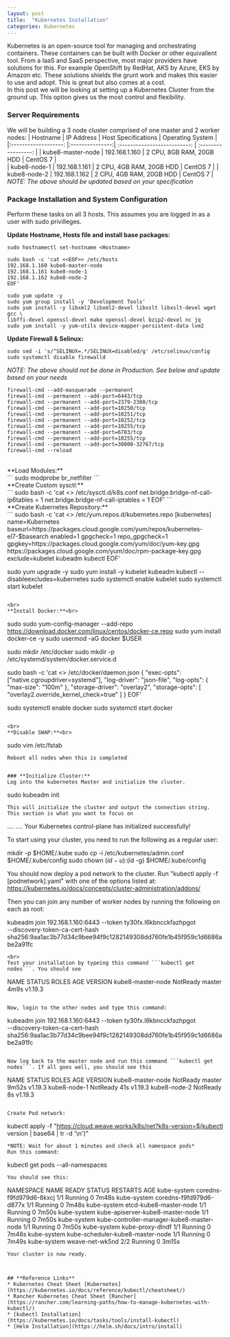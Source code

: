 ```yaml
---
layout: post
title:  "Kubernetes Installation"
categories: Kubernetes
---
```

Kubernetes is an open-source tool for managing and orchestrating containers. These containers can be built with Docker or other equivallent tool.
From a IaaS and SaaS perspective, most major providers have solutions for this. For example OpenShift by RedHat, AKS by Azure, EKS by Amazon etc.
These solutions shields the grunt work and makes this easier to use and adopt. This is great but also comes at a cost.<br>
In this post we will be looking at setting up a Kubernetes Cluster from the ground up. This option gives us the most control and flexibility.


### **Server Requirements**
We will be building a 3 node cluster comprised of one master and 2 worker nodes:
|    Hostname          |  IP Address     |    Host Specifications       |   Operating System  |
|:-------------------: |:---------------:| :--------------------------: | :-----------------: |
|  kube8-master-node   | 192.168.1.160   |   2 CPU, 8GB RAM, 20GB HDD   |      CentOS 7       |  
|  kube8-node-1        | 192.168.1.161   |   2 CPU, 4GB RAM, 20GB HDD   |      CentOS 7       |
|  kube8-node-2        | 192.168.1.162   |   2 CPU, 4GB RAM, 20GB HDD   |      CentOS 7       |
*NOTE: The above should be updated based on your specification*

### **Package Installation and System Configuration**
Perform these tasks on all 3 hosts. This assumes you are logged in as a user with sudo privilleges.

**Update Hostname, Hosts file and install base packages:**<br>
```
sudo hostnamectl set-hostname <Hostname>

sudo bash -c 'cat <<EOF>> /etc/hosts
192.168.1.160 kube8-master-node
192.168.1.161 kube8-node-1
192.168.1.162 kube8-node-2
EOF'

sudo yum update -y
sudo yum group install -y 'Development Tools'
sudo yum install -y libxml2 libxml2-devel libxslt libxslt-devel wget gcc \
libffi-devel openssl-devel make openssl-devel bzip2-devel nc jq
sudo yum install -y yum-utils device-mapper-persistent-data lvm2
```

**Update Firewall & Selinux:**<br>
```
sudo sed -i 's/^SELINUX=.*/SELINUX=disabled/g' /etc/selinux/config
sudo systemctl disable firewalld
```
*NOTE: The above should not be done in Production. See below and update based on your needs*
```
firewall-cmd --add-masquerade --permanent
firewall-cmd --permanent --add-port=6443/tcp
firewall-cmd --permanent --add-port=2379-2380/tcp
firewall-cmd --permanent --add-port=10250/tcp
firewall-cmd --permanent --add-port=10251/tcp
firewall-cmd --permanent --add-port=10252/tcp
firewall-cmd --permanent --add-port=10255/tcp
firewall-cmd --permanent --add-port=6783/tcp
firewall-cmd --permanent --add-port=10255/tcp
firewall-cmd --permanent --add-port=30000-32767/tcp
firewall-cmd --reload
```
<br>
**Load Modules:**<br>
```
sudo modprobe br_netfilter
```
<br>
**Create Custom sysctl:**<br>
```
sudo bash -c 'cat <<EOF>> /etc/sysctl.d/k8s.conf
net.bridge.bridge-nf-call-ip6tables = 1
net.bridge.bridge-nf-call-iptables = 1
EOF'
```
<br>
**Create Kubernetes Repository:**<br>
```
sudo bash -c 'cat <<EOF>> /etc/yum.repos.d/kubernetes.repo
[kubernetes]
name=Kubernetes
baseurl=https://packages.cloud.google.com/yum/repos/kubernetes-el7-$basearch
enabled=1
gpgcheck=1
repo_gpgcheck=1
gpgkey=https://packages.cloud.google.com/yum/doc/yum-key.gpg https://packages.cloud.google.com/yum/doc/rpm-package-key.gpg
exclude=kubelet kubeadm kubectl
EOF'

sudo yum upgrade -y
sudo yum install -y kubelet kubeadm kubectl --disableexcludes=kubernetes
sudo systemctl enable kubelet 
sudo systemctl start kubelet 
```

<br>
**Install Docker:**<br>
```
sudo sudo yum-config-manager  --add-repo https://download.docker.com/linux/centos/docker-ce.repo
sudo yum install docker-ce -y 
sudo usermod -aG docker $USER

sudo mkdir /etc/docker
sudo mkdir -p /etc/systemd/system/docker.service.d

sudo bash -c 'cat <<EOF>> /etc/docker/daemon.json
{
  "exec-opts": ["native.cgroupdriver=systemd"],
  "log-driver": "json-file",
  "log-opts": {
    "max-size": "100m"
  },
  "storage-driver": "overlay2",
  "storage-opts": [
    "overlay2.override_kernel_check=true"
  ]
}
EOF'

sudo systemctl enable docker
sudo systemctl start docker
```

<br>
**Disable SWAP:**<br>
```
sudo vim /etc/fstab
```
Reboot all nodes when this is completed


### **Initialize Cluster:**
Log into the kubernetes Master and initialize the cluster.
```
sudo kubeadm init
```
This will initialize the cluster and output the connection string. This section is what you want to focus on

```
....
....
Your Kubernetes control-plane has initialized successfully!

To start using your cluster, you need to run the following as a regular user:

  mkdir -p $HOME/.kube
  sudo cp -i /etc/kubernetes/admin.conf $HOME/.kube/config
  sudo chown $(id -u):$(id -g) $HOME/.kube/config

You should now deploy a pod network to the cluster.
Run "kubectl apply -f [podnetwork].yaml" with one of the options listed at:
  https://kubernetes.io/docs/concepts/cluster-administration/addons/

Then you can join any number of worker nodes by running the following on each as root:

kubeadm join 192.168.1.160:6443 --token ty30fx.l6kbncckfazhpgot \
    --discovery-token-ca-cert-hash sha256:9aa1ac3b77d34c9bee94f9c1282149308dd760fe1b45f959c1d6686abe2a91fc 
```
<br>
Test your installation by typeing this command ```kubectl get nodes```. You should see
```
NAME                STATUS     ROLES    AGE    VERSION
kube8-master-node   NotReady   master   4m9s   v1.19.3
```

Now, login to the other nodes and type this command:
```
kubeadm join 192.168.1.160:6443 --token ty30fx.l6kbncckfazhpgot \
    --discovery-token-ca-cert-hash sha256:9aa1ac3b77d34c9bee94f9c1282149308dd760fe1b45f959c1d6686abe2a91fc
``` 

Now log back to the master node and run this command ```kubectl get nodes```. If all goes well, you should see this
```
NAME                STATUS     ROLES    AGE     VERSION
kube8-master-node   NotReady   master   9m52s   v1.19.3
kube8-node-1        NotReady   <none>   41s     v1.19.3
kube8-node-2        NotReady   <none>   8s      v1.19.3
```

Create Pod network:
```
kubectl apply -f "https://cloud.weave.works/k8s/net?k8s-version=$(kubectl version | base64 | tr -d '\n')"
```
*NOTE: Wait for about 1 minutes and check all namespace pods*
Run this command:
```
kubectl get pods --all-namespaces
```
You should see this:
```
NAMESPACE     NAME                                        READY   STATUS    RESTARTS   AGE
kube-system   coredns-f9fd979d6-8kxcj                     1/1     Running   0          7m48s
kube-system   coredns-f9fd979d6-d877x                     1/1     Running   0          7m48s
kube-system   etcd-kube8-master-node                      1/1     Running   0          7m50s
kube-system   kube-apiserver-kube8-master-node            1/1     Running   0          7m50s
kube-system   kube-controller-manager-kube8-master-node   1/1     Running   0          7m50s
kube-system   kube-proxy-dlndf                            1/1     Running   0          7m48s
kube-system   kube-scheduler-kube8-master-node            1/1     Running   0          7m49s
kube-system   weave-net-wk5nd                             2/2     Running   0          3m15s
```
Your cluster is now ready.



## **Reference Links**
* Kubernetes Cheat Sheet [Kubernetes](https://kubernetes.io/docs/reference/kubectl/cheatsheet/)
* Rancher Kubernetes Cheat Sheet [Rancher](https://rancher.com/learning-paths/how-to-manage-kubernetes-with-kubectl/)
* [kubectl Installation](https://kubernetes.io/docs/tasks/tools/install-kubectl)
* [Helm Installation](https://helm.sh/docs/intro/install)
